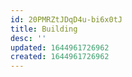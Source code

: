 ```yaml
---
id: 20PMRZtJDqD4u-bi6x0tJ
title: Building
desc: ''
updated: 1644961726962
created: 1644961726962
---
```


